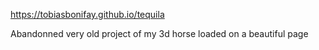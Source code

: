 https://tobiasbonifay.github.io/tequila

Abandonned very old project of my 3d horse loaded on a beautiful page
